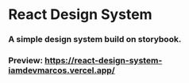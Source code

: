 # React Design System
### A simple design system build on storybook.
### Preview: https://react-design-system-iamdevmarcos.vercel.app/